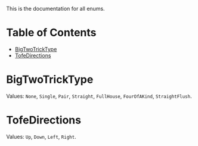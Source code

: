 This is the documentation for all enums.


# Table of Contents
- [BigTwoTrickType](#BigTwoTrickType)
- [TofeDirections](#TofeDirections)


# BigTwoTrickType
Values: `None`, `Single`, `Pair`, `Straight`, `FullHouse`, `FourOfAKind`, `StraightFlush`.


# TofeDirections
Values: `Up`, `Down`, `Left`, `Right`.